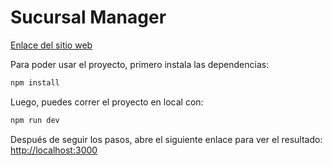 # Sucursal Manager

[Enlace del sitio web](https://sucursal-manager-ti.vercel.app)

Para poder usar el proyecto, primero instala las dependencias:

```bash
npm install
```

Luego, puedes correr el proyecto en local con:

```bash
npm run dev
```

Después de seguir los pasos, abre el siguiente enlace para ver el resultado: [http://localhost:3000](http://localhost:3000)
